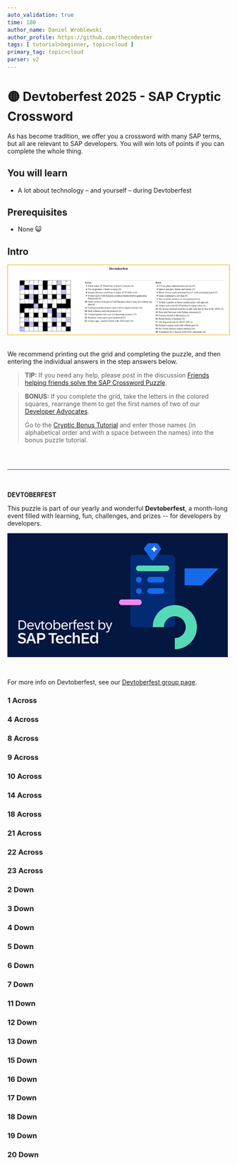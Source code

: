 ```yaml
---
auto_validation: true
time: 180
author_name: Daniel Wroblewski
author_profile: https://github.com/thecodester
tags: [ tutorial>beginner, topic>cloud ]
primary_tag: topic>cloud
parser: v2
---
```

  
# 🟡 Devtoberfest 2025 - SAP Cryptic Crossword
<!-- description --> As has become tradition, we offer you a crossword with many SAP terms, but all are relevant to SAP developers. You will win lots of points if you can complete the whole thing.
 
## You will learn
- A lot about technology – and yourself – during Devtoberfest

## Prerequisites
- None 😺


## Intro
![Puzzle grid](puzzlegrip-withclues.png)
<div>&nbsp;</div>
We recommend printing out the grid and completing the puzzle, and then entering the individual answers in the step answers below.

>**TIP:** If you need any help, please post in the discussion [Friends helping friends solve the SAP Crossword Puzzle]().

>**BONUS:** If you complete the grid, take the letters in the colored squares, rearrange them to get the first names of two of our [Developer Advocates](https://developers.sap.com/developer-advocates.html). 
>
>Go to the [Cryptic Bonus Tutorial](devtoberfest2025-sap-crossword-bonus) and enter those names (in alphabetical order and with a space between the names) into the bonus puzzle tutorial. 

&nbsp;

![Rule](rule.png) 

&nbsp;

**DEVTOBERFEST**
  
This puzzle is part of our yearly and wonderful **Devtoberfest**, a month-long event filled with learning, fun, challenges, and prizes -- for developers by developers. 

![Devtoberfest](devtoberfestBanner2.png) 

&nbsp;

For more info on Devtoberfest, see our [Devtoberfest group page](https://community.sap.com/t5/devtoberfest/gh-p/Devtoberfest).



### 1 Across

### 4 Across

### 8 Across

### 9 Across

### 10 Across

### 14 Across

### 18 Across

### 21 Across

### 22 Across

### 23 Across

### 2 Down

### 3 Down

### 4 Down

### 5 Down

### 6 Down

### 7 Down

### 11 Down

### 12 Down

### 13 Down

### 15 Down

### 16 Down

### 17 Down

### 18 Down

### 19 Down

### 20 Down

